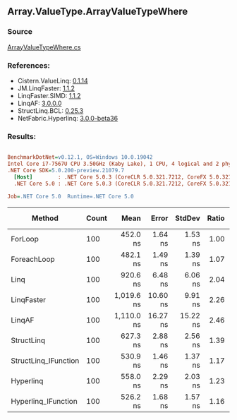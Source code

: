 ﻿## Array.ValueType.ArrayValueTypeWhere

### Source
[ArrayValueTypeWhere.cs](../LinqBenchmarks/Array/ValueType/ArrayValueTypeWhere.cs)

### References:
- Cistern.ValueLinq: [0.1.14](https://www.nuget.org/packages/Cistern.ValueLinq/0.1.14)
- JM.LinqFaster: [1.1.2](https://www.nuget.org/packages/JM.LinqFaster/1.1.2)
- LinqFaster.SIMD: [1.1.2](https://www.nuget.org/packages/LinqFaster.SIMD/1.0.3)
- LinqAF: [3.0.0.0](https://www.nuget.org/packages/LinqAF/3.0.0.0)
- StructLinq.BCL: [0.25.3](https://www.nuget.org/packages/StructLinq.BCL/0.25.3)
- NetFabric.Hyperlinq: [3.0.0-beta36](https://www.nuget.org/packages/NetFabric.Hyperlinq/3.0.0-beta36)

### Results:
``` ini

BenchmarkDotNet=v0.12.1, OS=Windows 10.0.19042
Intel Core i7-7567U CPU 3.50GHz (Kaby Lake), 1 CPU, 4 logical and 2 physical cores
.NET Core SDK=5.0.200-preview.21079.7
  [Host]        : .NET Core 5.0.3 (CoreCLR 5.0.321.7212, CoreFX 5.0.321.7212), X64 RyuJIT
  .NET Core 5.0 : .NET Core 5.0.3 (CoreCLR 5.0.321.7212, CoreFX 5.0.321.7212), X64 RyuJIT

Job=.NET Core 5.0  Runtime=.NET Core 5.0  

```
|               Method | Count |       Mean |    Error |   StdDev | Ratio | RatioSD |  Gen 0 | Gen 1 | Gen 2 | Allocated |
|--------------------- |------ |-----------:|---------:|---------:|------:|--------:|-------:|------:|------:|----------:|
|              ForLoop |   100 |   452.0 ns |  1.64 ns |  1.53 ns |  1.00 |    0.00 |      - |     - |     - |         - |
|          ForeachLoop |   100 |   482.1 ns |  1.49 ns |  1.39 ns |  1.07 |    0.00 |      - |     - |     - |         - |
|                 Linq |   100 |   920.6 ns |  6.48 ns |  6.06 ns |  2.04 |    0.02 | 0.0381 |     - |     - |      80 B |
|           LinqFaster |   100 | 1,019.6 ns | 10.60 ns |  9.91 ns |  2.26 |    0.02 | 2.9659 |     - |     - |    6208 B |
|               LinqAF |   100 | 1,110.0 ns | 16.27 ns | 15.22 ns |  2.46 |    0.03 |      - |     - |     - |         - |
|           StructLinq |   100 |   627.3 ns |  2.88 ns |  2.56 ns |  1.39 |    0.01 | 0.0153 |     - |     - |      32 B |
| StructLinq_IFunction |   100 |   530.9 ns |  1.46 ns |  1.37 ns |  1.17 |    0.00 |      - |     - |     - |         - |
|            Hyperlinq |   100 |   558.0 ns |  2.29 ns |  2.03 ns |  1.23 |    0.01 |      - |     - |     - |         - |
|  Hyperlinq_IFunction |   100 |   526.2 ns |  1.68 ns |  1.57 ns |  1.16 |    0.01 |      - |     - |     - |         - |
